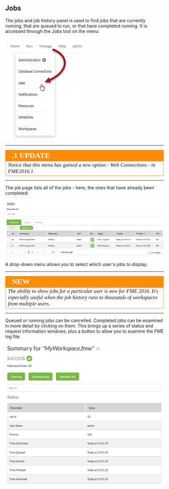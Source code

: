 ## Jobs ##

The jobs and job history panel is used to find jobs that are currently running, that are queued to run, or that have completed running. It is accessed through the Jobs tool on the menu:

![](./Images/Img1.28.JobsMenu.png)

---

<!--Updated Section--> 

<table style="border-spacing: 0px">
<tr>
<td style="vertical-align:middle;background-color:darkorange;border: 2px solid darkorange">
<i class="fa fa-bolt fa-lg fa-pull-left fa-fw" style="color:white;padding-right: 12px;vertical-align:text-top"></i>
<span style="color:white;font-size:x-large;font-weight: bold;font-family:serif">.1 UPDATE</span>
</td>
</tr>

<tr>
<td style="border: 1px solid darkorange">
<span style="font-family:serif; font-style:italic; font-size:larger">
Notice that this menu has gained a new option - Web Connections - in FME2016.1.
</span>
</td>
</tr>
</table>

---

The job page lists all of the jobs - here, the ones that have already been completed:

![](./Images/Img1.29.JobHistory.png)

A drop-down menu allows you to select which user's jobs to display.

---

<!--New Section--> 

<table style="border-spacing: 0px">
<tr>
<td style="vertical-align:middle;background-color:darkorange;border: 2px solid darkorange">
<i class="fa fa-bolt fa-lg fa-pull-left fa-fw" style="color:white;padding-right: 12px;vertical-align:text-top"></i>
<span style="color:white;font-size:x-large;font-weight: bold;font-family:serif">NEW</span>
</td>
</tr>

<tr>
<td style="border: 1px solid darkorange">
<span style="font-family:serif; font-style:italic; font-size:larger">
The ability to show jobs for a particular user is new for FME 2016. It's especially useful when the job history runs to thousands of workspaces from multiple users.
</span>
</td>
</tr>
</table>

---

Queued or running jobs can be cancelled. Completed jobs can be examined in more detail by clicking on them. This brings up a series of status and request information windows, plus a button to allow you to examine the FME log file:

![](./Images/Img1.30.JobHistoryDetailedView.png)